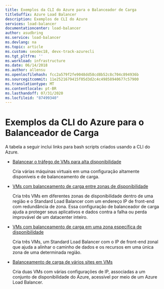 ```yaml
---
title: Exemplos da CLI do Azure para o Balanceador de Carga
titleSuffix: Azure Load Balancer
description: Exemplos de CLI do Azure
services: load-balancer
documentationcenter: load-balancer
author: asudbring
ms.service: load-balancer
ms.devlang: na
ms.topic: article
ms.custom: seodec18, devx-track-azurecli
ms.tgt_pltfrm: ''
ms.workload: infrastructure
ms.date: 06/14/2018
ms.author: allensu
ms.openlocfilehash: fcc2a579f2fe9048dd58cd8b52c8c704c894936b
ms.sourcegitcommit: 11e2521679415f05d3d2c4c49858940677c57900
ms.translationtype: MT
ms.contentlocale: pt-BR
ms.lasthandoff: 07/31/2020
ms.locfileid: "87499340"
---
```

# <a name="azure-cli-samples-for-load-balancer"></a>Exemplos da CLI do Azure para o Balanceador de Carga

A tabela a seguir inclui links para bash scripts criados usando a CLI do Azure.

* [Balancear o tráfego de VMs para alta disponibilidade](./scripts/load-balancer-linux-cli-sample-nlb.md)

  Cria várias máquinas virtuais em uma configuração altamente disponíveis e de balanceamento de carga.

* [VMs com balanceamento de carga entre zonas de disponibilidade](./scripts/load-balancer-linux-cli-sample-zone-redundant-frontend.md)

  Cria três VMs em diferentes zonas de disponibilidade dentro de uma região e o Standard Load Balancer com um endereço IP de front-end com redundância de zona. Essa configuração de balanceador de carga ajuda a proteger seus aplicativos e dados contra a falha ou perda improvável de um datacenter inteiro.

* [VMs com balanceamento de carga em uma zona específica de disponibilidade](./scripts/load-balancer-linux-cli-sample-zonal-frontend.md)

  Cria três VMs, um Standard Load Balancer com o IP de front-end zonal que ajuda a alinhar o caminho de dados e os recursos em uma única zona de uma determinada região.

* [Balanceamento de carga de vários sites em VMs](./scripts/load-balancer-linux-cli-load-balance-multiple-websites-vm.md)

  Cria duas VMs com várias configurações de IP, associadas a um conjunto de disponibilidade do Azure, acessível por meio de um Azure Load Balancer.
